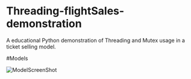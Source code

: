 # Threading-flightSales-demonstration

A educational Python demonstration of Threading and Mutex usage in a ticket selling model.

#Models

![ModelScreenShot](https://github.com/auyer/Threading-flightSales-demonstration/blob/master/models.draw_io/ModelScreenShot.png?raw=true "Model ScreenShot")
